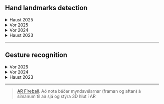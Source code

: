 ## Hand landmarks detection

<details>
<summary>Haust 2025</summary>
  
<br>

- [Aron](https://gunnarthorunnarson.github.io/FORR3FV05EU/handapat/H25/Aron/index.html)
- [Bjarni](https://gunnarthorunnarson.github.io/FORR3FV05EU/handapat/H25/Bjarni/index.html)
- [Emil](https://gunnarthorunnarson.github.io/FORR3FV05EU/handapat/H25/Emil/index.html)
- [Hörður](https://gunnarthorunnarson.github.io/FORR3FV05EU/handapat/H25/Ingimar/index.html)
- [Ingimar](https://gunnarthorunnarson.github.io/FORR3FV05EU/handapat/H25/Kiara/index.html)
- [Kiara](https://gunnarthorunnarson.github.io/FORR3FV05EU/handapat/H25/Knutur/index.html)
- [Knútur](https://gunnarthorunnarson.github.io/FORR3FV05EU/handapat/H25/Lukas/index.html)
- [Lukas](https://gunnarthorunnarson.github.io/FORR3FV05EU/handapat/H25/Marijonas/index.html)
- [Marino](https://gunnarthorunnarson.github.io/FORR3FV05EU/handapat/H25/Marino/index.html)
- [Reginn](https://gunnarthorunnarson.github.io/FORR3FV05EU/handapat/H25/Reginn/index.html)

<!-- Marijonas notaði gesture-->

</details>
  
<details>
<summary>Vor 2025</summary>
  
<br>

- [Orn](https://gunnarthorunnarson.github.io/FORR3FV05EU/handapat/V25/Orn/verk_4_2.html) 
- [Breki](https://gunnarthorunnarson.github.io/FORR3FV05EU/handapat/V25/Breki/index.html) 
- [Sindri](https://gunnarthorunnarson.github.io/FORR3FV05EU/handapat/V25/Sindri/index.html)
</details>

<details>
<summary>Vor 2024</summary>
  
<br>

- [Emil](https://gunnarthorunnarson.github.io/FORR3FV05EU/v24/v5/Emil/verk_5_lidur2.html)

</details>
<details>
<summary>Haust 2023</summary>
  
<br>

- [Kristofer](https://gunnarthorunnarson.github.io/FORR3FV05EU/h23/v4/Kristofer/Part2-Kristófer/index.html)  

</details>

<!-- [Davíð](https://gunnarthorunnarson.github.io/FORR3FV05EU/v24/v5/David) -->

---

## Gesture recognition

<details>
<summary>Vor 2025</summary>
  
<br>

- [Orn](https://gunnarthorunnarson.github.io/FORR3FV05EU/handapat/V25/Orn/verk_4_1.html)
- [Gabriela](https://gunnarthorunnarson.github.io/FORR3FV05EU/handapat/V25/Gabriela/index.html)
- [Breki](https://gunnarthorunnarson.github.io/FORR3FV05EU/handapat/V25/Breki/index.html) 

</details>

<details>
<summary>Vor 2024</summary>

<br>

- [Emil](https://gunnarthorunnarson.github.io/FORR3FV05EU/v24/v5/Emil)
- [Hróar](https://gunnarthorunnarson.github.io/FORR3FV05EU/v24/v5/Hroar)
- [Jökull](https://gunnarthorunnarson.github.io/FORR3FV05EU/v24/v5/Jokull)
- [Þorvaldur Breki](https://gunnarthorunnarson.github.io/FORR3FV05EU/v24/v5/ThorvaldurBreki)
- [Þorvaldur Daði](https://gunnarthorunnarson.github.io/FORR3FV05EU/v24/v5/ThorvaldurDadi)

</details>

<details>
<summary>Haust 2023</summary>

<br>

- Björn, [3D](https://bjornthor21.github.io/verk4-vidmot/3dObject.html) 
- Gísli, [hand](https://gunnarthorunnarson.github.io/FORR3FV05EU/h23/v4/Gisli/HandGestureCube/index.html) 
- Héðinn, [hand](https://gunnarthorunnarson.github.io/FORR3FV05EU/h23/v4/Hedinn/Lidur2.html)
- Valdas, [hand](https://gunnarthorunnarson.github.io/FORR3FV05EU/h23/v4/Valdas/2_verkefni_index.html)
- Þorgeir, [hand](https://gunnarthorunnarson.github.io/FORR3FV05EU/h23/v4/Þorgeir/seinni/index.html)
- Tumi, [hand](https://gunnarthorunnarson.github.io/FORR3FV05EU/h23/v4/Tumi/part2/part2/main.html)

</details>

---


> [AR Fireball](https://github.com/bjornthor21/verk5-vidmot/blob/main/README.md#ar-fireball). Að nota báðar myndavélarnar (framan og aftan) á símanum til að sjá og stýra 3D hlut í AR
